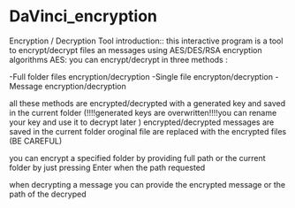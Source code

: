 # DaVinci_encryption
Encryption / Decryption Tool 
introduction::
this interactive program is a tool to encrypt/decrypt files an messages using AES/DES/RSA encryption algorithms 
AES:
you can encrypt/decrypt in three methods :

-Full folder files encryption/decryption
-Single file encrypton/decryption
-Message encryption/decryption 

all these methods are encrypted/decrypted with a generated key and saved in the current folder (!!!!generated keys are overwritten!!!!you can rename your key and use it to decrypt later )
encrypted/decrypted messages are saved in the current folder 
oroginal file are replaced with the encrypted files (BE CAREFUL) 

you can encrypt a specified folder by providing full path or the current folder by just pressing Enter when the path requested 

when decrypting a message you can provide the encrypted message or the path of the decryped 
